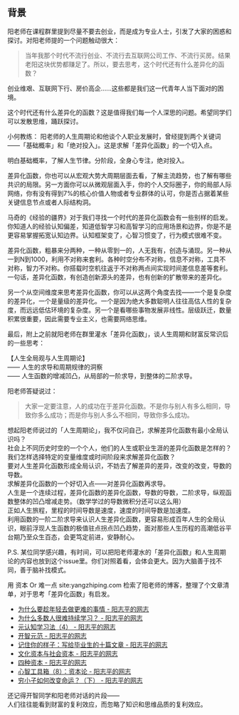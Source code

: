 ## 背景

阳老师在课程群里提到尽量不要去创业，而是成为专业人士，引发了大家的困惑和探讨。对阳老师提的一个问题触动很大：

> 当年我那个时代不流行创业、不流行去互联网公司工作、不流行买房。结果老阳这块优势都赚足了。所以，要去思考，这个时代还有什么差异化的函数？

创业维艰、互联网下行、房价高企......这些都是我们这一代青年人当下面对的困境。

这个时代还有什么差异化的函数？这是值得我们每一个人深思的问题。希望同学们可以发散思维，踊跃探讨。

小何教练：
阳老师的人生周期论和他谈个人职业发展时，曾经提到两个关键词——「基础概率」和「绝对投入」。这是求解「差异化函数」的一个切入点。

明白基础概率，了解人生节律。分阶段，全身心专注，绝对投入。

差异化函数，你也可以从宏观大势大周期层面去看，了解主流趋势，也了解有哪些共识的局限。另一方面你可以从微观层面入手，你的个人交际圈子，你的局部人际网络，你有没有得到7%的核心价值人物或者专业群体的认可，你是否占据着某些关键信息节点或者人际结构洞。

马奇的《经验的疆界》对于我们寻找一个时代的差异化函数会有一些别样的启发。你知道人的经验认知偏差，知道低智学习和高智学习的应用场景和边界，你是不是更容易掌握拓宽认知边界。认知框架变了，心智习惯变了，行为模式很难不变。

差异化函数，粗暴来分两种，一种从零到一的，人无我有，创造与涌现。另一种从一到N到1000，利用不对称来套利。各种时空分布不对称，信息不对称，工具不对称，智力不对称。你搭载时空机往返于不对称两点间实现时间差信息差等套利。一句话，差异化函数，有创造创新源头的差异，也有创新的扩散带来的差异化。

另一个从空间维度来思考差异化函数，你可以从这两个角度去找——一个是复杂度的差异化，一个是量级的差异化。一个是因为绝大多数聪明人往往高估人性的复杂度，而远远低估环境的复杂度。另一个是看哪些事物发展非线性。层级跃迁，数量积累很重要，因此需要专业主义，也需要网络思维。

最后，附上之前就阳老师在群里灌水「差异化函数」，谈人生周期和财富反常识后的一些思考：

【人生全局观与人生周期论】  
—— 人生的求导和周期规律的洞察  
—— 人生函数的增减凹凸，从局部的一阶求导，到整体的二阶求导。

阳老师答疑说过：

> 大家一定要注意，人的成功在于差异化函数。不是你与别人有多么相同，导致你多么成功；而是你与别人多么不相同，导致你多么成功。

想起阳老师说过的「人生周期论」，我不仅问自己，求解差异化函数有最小全局认识吗？  
社会上不同历史时空的一个个人，他们的人生或职业生涯的差异化函数是怎样的？我们怎样选择特定的变量维度或时间阶段来求解差异化函数？  
要对人生差异化函数形成全局认识，不妨去了解差异的差异，改变的改变，导数的导数。  
求解差异化函数的一个好切入点——对差异化函数再求导。  
人生是一个连续过程，差异化函数的差异化函数，导数的导数，二阶求导，纵观函数整体的凹凸增减走势。（数学学过的导数微积分还可以这么用）  
正如人生旅程，里程的时间导数是速度，速度的时间导数是加速度。  
利用函数的一阶二阶求导来认识人生差异化函数，更容易形成百年人生的全局认识，眼前浮现人生函数的极值驻点拐点凹凸趋势，面对那些人生历程的高潮低谷平台期乃至众生百态，会更笃定前进，安静耐心。

P.S. 某位同学感兴趣，有时间，可以把阳老师灌水的「差异化函数」和人生周期论的内容也放到这个issue里。你们对照着看，会体会更大。因为大脑善于找不同，善于脑补找模式。

用 资本 Or 难一点 site:yangzhiping.com 检索了阳老师的博客，整理了个文章清单，对于思考「差异化函数」有启发。

-   [为什么要趁年轻去做更难的事情 - 阳志平的网志](https://www.yangzhiping.com/column/tacit-knowledge.html)
-   [为什么多数人很难持续学习？ - 阳志平的网志](https://www.yangzhiping.com/column/keep-learning.html)
-   [元认知学习法（4） - 阳志平的网志](https://www.yangzhiping.com/worksmarter/chapter5/talk004)
-   [开智元范 - 阳志平的网志](https://www.yangzhiping.com/psy/OpenMindStyle-YangZhiPing.html)
-   [记住你的样子：写给毕业生的十篇文章 - 阳志平的网志](https://www.yangzhiping.com/psy/remember-who-you-are.html)
-   [文化资本与社会资本 - 阳志平的网志](https://www.yangzhiping.com/psy/cultural-capital-and-social-capital.html)
-   [四种资本 - 阳志平的网志](https://www.yangzhiping.com/column/4capitals.html)
-   [心智工具箱（8）：资本论 - 阳志平的网志](https://www.yangzhiping.com/psy/capital.html)
-   [穷小子如何改变命运？（下） - 阳志平的网志](https://www.yangzhiping.com/worksmarter/chapter3/talk003)

还记得开智同学和阳老师对话的片段——  
人们往往能看到财富的复利效应，而忽略了知识和思维品质的复利效应。
<!--stackedit_data:
eyJoaXN0b3J5IjpbMTE2NjkxNjkyNCw5MDA2NzQyNDEsLTIwOD
g3NDY2MTIsNTk1MTAzNjIyLDEyNjk2OTExMDZdfQ==
-->